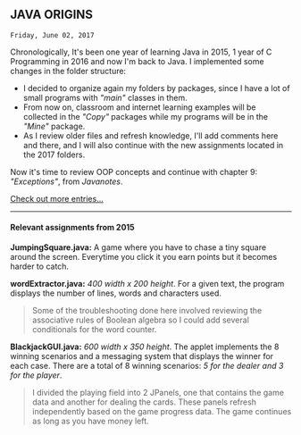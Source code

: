 ## JAVA ORIGINS ##

	Friday, June 02, 2017 

Chronologically, It's been one year of learning Java in 2015, 1 year of C Programming in 2016 and now I'm back to Java. I implemented some changes in the folder structure:

- I decided to organize again my folders by packages, since I have a lot of small programs with *"main"* classes in them.  
- From now on, classroom and internet learning examples will be collected in the *"Copy"* packages while my programs will be in the *"Mine"* package.
- As I review older files and refresh knowledge, I'll add comments here and there, and I will also continue with the new assignments located in the 2017 folders.

Now it's time to review OOP concepts and continue with chapter 9: *"Exceptions"*, from *Javanotes*. 

[Check out more entries...](https://github.com/MikeBendorf11/Java_Origins/wiki "Java_Origins/wiki")

------------------------------------


#### Relevant assignments from 2015 ####

**JumpingSquare.java:** A game where you have to chase a tiny square around the screen. Everytime you click it you earn points but it becomes harder to catch. 

**wordExtractor.java:** *400 width x 200 height*. For a given text, the program displays the number of lines, words and characters used.
>Some of the troubleshooting done here involved reviewing the associative rules of Boolean algebra so I could add several conditionals for the word counter.

**BlackjackGUI.java:** *600 width x 350 height*. The applet implements the 8 winning scenarios and a messaging system that displays the winner for each case. There are a total of 8 winning scenarios: *5 for the dealer and 3 for the player*. 
>I divided the playing field into 2 JPanels, one that contains the game data and another for dealing the cards. These panels refresh independently based on the game progress data. The game continues as long as you have money left.